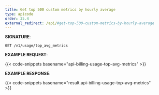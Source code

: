 ```yaml
---
title: Get top 500 custom metrics by hourly average
type: apicode
order: 35.4
external_redirect: /api/#get-top-500-custom-metrics-by-hourly-average
---
```


**SIGNATURE**:

`GET /v1/usage/top_avg_metrics`

**EXAMPLE REQUEST**:

{{< code-snippets basename="api-billing-usage-top-avg-metrics" >}}

**EXAMPLE RESPONSE**:

{{< code-snippets basename="result.api-billing-usage-top-avg-metrics" >}}
